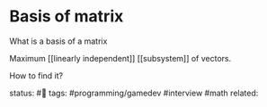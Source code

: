 # Basis of matrix
What is a basis of a matrix

Maximum [[linearly independent]] [[subsystem]] of vectors.

How to find it?

status: #🌱 
tags: #programming/gamedev #interview #math 
related: 


